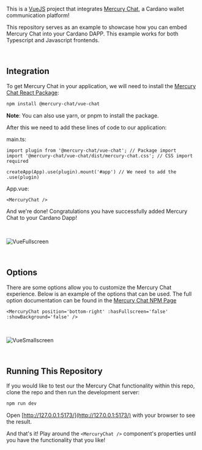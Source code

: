 This is a [VueJS](https://vuejs.org/) project that integrates [Mercury Chat](https://mercurychat.io/), a Cardano wallet communication platform!

This repository serves as an example to showcase how you can embed Mercury Chat into your Cardano DAPP. This example works for both Typescript and Javascript frontends.

<br />

## Integration

To get Mercury Chat in your application, we will need to install the [Mercury Chat React Package](https://www.npmjs.com/package/@mercury-chat/react-chat):

```bash
npm install @mercury-chat/vue-chat
```

<b>Note</b>: You can also use yarn, or pnpm to install the package.

After this we need to add these lines of code to our application:

main.ts:
```
import plugin from '@mercury-chat/vue-chat'; // Package import
import '@mercury-chat/vue-chat/dist/mercury-chat.css'; // CSS import required

createApp(App).use(plugin).mount('#app') // We need to add the .use(plugin)
```

App.vue:
```
<MercuryChat />
```

And we're done! Congratulations you have successfully added Mercury Chat to your Cardano Dapp!

<br />

![VueFullscreen](https://user-images.githubusercontent.com/17760631/196582729-2abdbf0b-b8b6-4787-bb9a-d96579f3fa72.PNG)

<br />

## Options
There are some options allow you to customize the Mercury Chat experience. Below is an example of the options that can be used. The full option documentation can be found in the [Mercury Chat NPM Page](https://www.npmjs.com/package/@mercury-chat/vue-chat)

```
<MercuryChat position='bottom-right' :hasFullscreen='false' :showBackground='false' />
```

<br />

![VueSmallscreen](https://user-images.githubusercontent.com/17760631/196582751-3f1cca0a-ff06-40c6-80ab-c2c3912bdc13.PNG)

<br />

## Running This Repository

If you would like to test our the Mercury Chat functionality within this repo, clone the repo and then run the development server:

```bash
npm run dev
```

Open [http://127.0.0.1:5173/](http://127.0.0.1:5173/) with your browser to see the result.

And that's it! Play around the ```<MercuryChat />``` component's properties until you have the functionality that you like!
